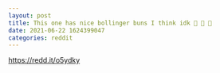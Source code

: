 ```yaml
--- 
layout: post 
title: This one has nice bollinger buns I think idk 💎 🤚 🍆 
date: 2021-06-22 1624399047 
categories: reddit 
--- 
```

https://redd.it/o5ydky